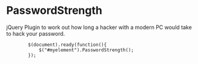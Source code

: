 PasswordStrength
================

jQuery Plugin to work out how long a hacker with a modern PC would take to hack your password.

            $(document).ready(function(){
                $("#myelement").PasswordStrength();
            });
            
